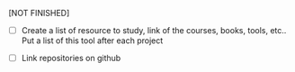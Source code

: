[NOT FINISHED]
- [ ] Create a list of resource to study, link of the courses, books, tools, etc..
    Put a list of this tool after each project 

- [ ] Link repositories on github



